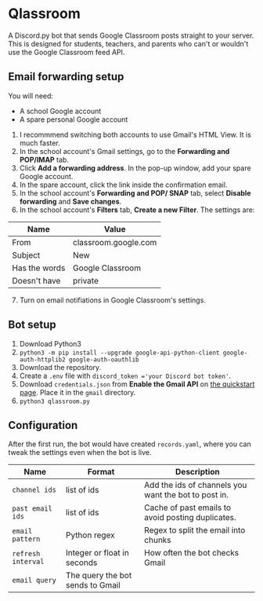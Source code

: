 # Qlassroom

A Discord.py bot that sends Google Classroom posts
straight to your server. This is designed for
students, teachers, and parents who can't or
wouldn't use the Google Classroom feed API.

## Email forwarding setup

You will need:

* A school Google account
* A spare personal Google account

1. I recommmend switching both accounts to use
Gmail's HTML View. It is much faster.
2. In the school account's Gmail settings, go to
the **Forwarding and POP/IMAP** tab.
3. Click **Add a forwarding address**. In the
pop-up window, add your spare Google account.
4. In the spare account, click the link inside
the confirmation email.
5. In the school account's **Forwarding and POP/
SNAP** tab, select **Disable forwarding** and
**Save changes**.
6. In the school account's **Filters** tab,
**Create a new Filter**. The settings are:

Name | Value
| --- | --- |
From          | classroom.google.com
Subject       | New
Has the words | Google Classroom
Doesn't have  | private

7. Turn on email notifiations in Google Classroom's settings.

## Bot setup

1. Download Python3
2. `python3 -m pip install --upgrade google-api-python-client google-auth-httplib2 google-auth-oauthlib`
3. Download the repository.
4. Create a `.env` file with `discord_token ='your Discord bot token'`.
5. Download `credentials.json` from **Enable the Gmail API** on [the quickstart page](https://developers.google.com/gmail/api/quickstart/python#step_1_turn_on_the). Place it in the `gmail` directory.
6. `python3 qlassroom.py`

## Configuration

After the first run, the bot would have created `records.yaml`, where you can tweak the settings even when the bot is live.

Name | Format | Description
| --- | --- | --- |
`channel ids` | list of ids | Add the ids of channels you want the bot to post in.
`past email ids` | list of ids | Cache of past emails to avoid posting duplicates.
`email pattern` | Python regex | Regex to split the email into chunks
`refresh interval` | Integer or float in seconds | How often the bot checks Gmail
`email query` | The query the bot sends to Gmail

